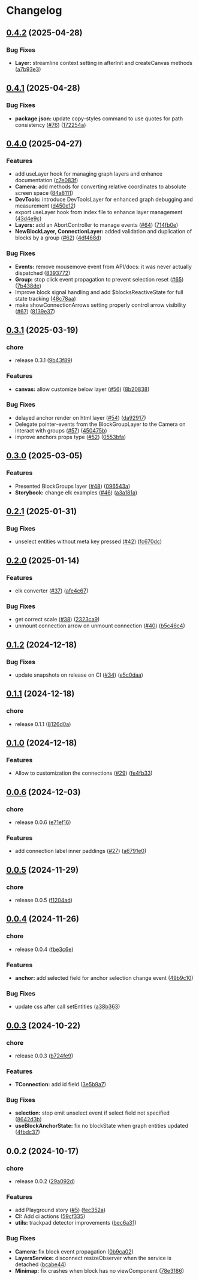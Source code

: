 # Changelog

## [0.4.2](https://github.com/gravity-ui/graph/compare/v0.4.1...v0.4.2) (2025-04-28)


### Bug Fixes

* **Layer:** streamline context setting in afterInit and createCanvas methods ([a7b93e3](https://github.com/gravity-ui/graph/commit/a7b93e35a0fc10393e3579664f501647349bd2c7))

## [0.4.1](https://github.com/gravity-ui/graph/compare/v0.4.0...v0.4.1) (2025-04-28)


### Bug Fixes

* **package.json:** update copy-styles command to use quotes for path consistency ([#76](https://github.com/gravity-ui/graph/issues/76)) ([172254a](https://github.com/gravity-ui/graph/commit/172254a694989dbd3a583599a5eb39b16a307ef7))

## [0.4.0](https://github.com/gravity-ui/graph/compare/v0.3.1...v0.4.0) (2025-04-27)


### Features

* add useLayer hook for managing graph layers and enhance documentation ([c7e083f](https://github.com/gravity-ui/graph/commit/c7e083f62429346c0d9396f73de016468f1a8e38))
* **Camera:** add methods for converting relative coordinates to absolute screen space ([84a8111](https://github.com/gravity-ui/graph/commit/84a81113ac9fa5c7474c35f3fbc3f6a4093fc798))
* **DevTools:** introduce DevToolsLayer for enhanced graph debugging and measurement ([d450e12](https://github.com/gravity-ui/graph/commit/d450e12d7ec9070f7dfd833cec58e48394ba0f8e))
* export useLayer hook from index file to enhance layer management ([43d4e9c](https://github.com/gravity-ui/graph/commit/43d4e9c6da6682a2cd7ddb1a79fa1aa36c24ba2a))
* **Layers:** add an AbortController to manage events ([#64](https://github.com/gravity-ui/graph/issues/64)) ([714fb0e](https://github.com/gravity-ui/graph/commit/714fb0ee1738988b967469391dc86298d5ace47c))
* **NewBlockLayer, ConnectionLayer:** added validation and duplication of blocks by a group ([#62](https://github.com/gravity-ui/graph/issues/62)) ([4df468d](https://github.com/gravity-ui/graph/commit/4df468dc6dd75cab288c05bb0d08591e25579bf1))


### Bug Fixes

* **Events:** remove mousemove event from API/docs: it was never actually dispatched ([8393772](https://github.com/gravity-ui/graph/commit/8393772ca602b59f987bebc6407f45a0ec2f2ca9))
* **Group:** stop click event propagation to prevent selection reset ([#65](https://github.com/gravity-ui/graph/issues/65)) ([7b438de](https://github.com/gravity-ui/graph/commit/7b438decc1da886bf66fbb334e38116fcddbcbc2))
* Improve block signal handling and add $blocksReactiveState for full state tracking ([48c78aa](https://github.com/gravity-ui/graph/commit/48c78aa9432809bc4ab1059b1528a4db956a9135))
* make showConnectionArrows setting properly control arrow visibility ([#67](https://github.com/gravity-ui/graph/issues/67)) ([8139e37](https://github.com/gravity-ui/graph/commit/8139e3706ff071fa337054b9292e93340d77f82c))

## [0.3.1](https://github.com/gravity-ui/graph/compare/v0.3.0...v0.3.1) (2025-03-19)


### chore

* release 0.3.1 ([9b43f89](https://github.com/gravity-ui/graph/commit/9b43f89c36a259c7121268da4d53fcb0517b20c9))


### Features

* **canvas:** allow customize below layer ([#56](https://github.com/gravity-ui/graph/issues/56)) ([8b20838](https://github.com/gravity-ui/graph/commit/8b208381a8a3ff6fee3d9d2252155661f273083c))


### Bug Fixes

* delayed anchor render on html layer ([#54](https://github.com/gravity-ui/graph/issues/54)) ([da92917](https://github.com/gravity-ui/graph/commit/da929176ed073aef30a572671caf9b9e5b9d7a47))
* Delegate pointer-events from the BlockGroupLayer to the Camera on interact with groups ([#57](https://github.com/gravity-ui/graph/issues/57)) ([450475b](https://github.com/gravity-ui/graph/commit/450475bfc7ac369a408565611ca57afab995297a))
* improve anchors props type ([#52](https://github.com/gravity-ui/graph/issues/52)) ([0553bfa](https://github.com/gravity-ui/graph/commit/0553bfa4687eadbcc2d314a6d31254266eccbb3e))

## [0.3.0](https://github.com/gravity-ui/graph/compare/v0.2.1...v0.3.0) (2025-03-05)


### Features

* Presented BlockGroups layer ([#48](https://github.com/gravity-ui/graph/issues/48)) ([096543a](https://github.com/gravity-ui/graph/commit/096543aad79409adf9cd587633ec5c7f76c95f74))
* **Storybook:** change elk examples ([#46](https://github.com/gravity-ui/graph/issues/46)) ([a3a181a](https://github.com/gravity-ui/graph/commit/a3a181a8607fd2333b343610797698fe357bd9f4))

## [0.2.1](https://github.com/gravity-ui/graph/compare/v0.2.0...v0.2.1) (2025-01-31)


### Bug Fixes

* unselect entities without meta key pressed ([#42](https://github.com/gravity-ui/graph/issues/42)) ([fc670dc](https://github.com/gravity-ui/graph/commit/fc670dc96f7bfd8a49f5f17f8bfbde8feefde1b0))

## [0.2.0](https://github.com/gravity-ui/graph/compare/v0.1.2...v0.2.0) (2025-01-14)


### Features

* elk converter ([#37](https://github.com/gravity-ui/graph/issues/37)) ([afe4c67](https://github.com/gravity-ui/graph/commit/afe4c67ed6280d611368c6c05146c80333a96494))


### Bug Fixes

* get correct scale ([#38](https://github.com/gravity-ui/graph/issues/38)) ([2323ca9](https://github.com/gravity-ui/graph/commit/2323ca9b5f04c6bd3608ccc423a405b52a337956))
* unmount connection arrow on unmount connection ([#40](https://github.com/gravity-ui/graph/issues/40)) ([b5c46c4](https://github.com/gravity-ui/graph/commit/b5c46c41665e1454d76d4a91cbed0de997093f43))

## [0.1.2](https://github.com/gravity-ui/graph/compare/v0.1.1...v0.1.2) (2024-12-18)


### Bug Fixes

* update snapshots on release on CI ([#34](https://github.com/gravity-ui/graph/issues/34)) ([e5c0daa](https://github.com/gravity-ui/graph/commit/e5c0daad291bdac249bd771bf6573bff7cf2ad87))

## [0.1.1](https://github.com/gravity-ui/graph/compare/v0.1.0...v0.1.1) (2024-12-18)


### chore

* release 0.1.1 ([8126d0a](https://github.com/gravity-ui/graph/commit/8126d0ad61d9427d48857fd1d6768742ab36636d))

## [0.1.0](https://github.com/gravity-ui/graph/compare/v0.0.6...v0.1.0) (2024-12-18)


### Features

* Allow to customization the connections ([#29](https://github.com/gravity-ui/graph/issues/29)) ([fe4fb33](https://github.com/gravity-ui/graph/commit/fe4fb3350719954945fe003b6aa3833a8215800f))

## [0.0.6](https://github.com/gravity-ui/graph/compare/v0.0.5...v0.0.6) (2024-12-03)


### chore

* release 0.0.6 ([e71ef16](https://github.com/gravity-ui/graph/commit/e71ef16d9a3d2c36a531e9224ba8d5180956743e))


### Features

* add connection label inner paddings ([#27](https://github.com/gravity-ui/graph/issues/27)) ([a6791e0](https://github.com/gravity-ui/graph/commit/a6791e0a1ef68238a79bae0d03d7ac108dec57fa))

## [0.0.5](https://github.com/gravity-ui/graph/compare/v0.0.4...v0.0.5) (2024-11-29)


### chore

* release 0.0.5 ([f1204ad](https://github.com/gravity-ui/graph/commit/f1204ad4d47128f2352fcd100a18418c0fe9b38f))

## [0.0.4](https://github.com/gravity-ui/graph/compare/v0.0.3...v0.0.4) (2024-11-26)


### chore

* release 0.0.4 ([fbe3c6e](https://github.com/gravity-ui/graph/commit/fbe3c6eba9c72bdf004168c6370dfc09f2c63b85))


### Features

* **anchor:** add selected field for anchor selection change event ([49b9c10](https://github.com/gravity-ui/graph/commit/49b9c10818cecd7fa0bda27c79edbff344fe813e))


### Bug Fixes

* update css after call setEntities ([a38b363](https://github.com/gravity-ui/graph/commit/a38b363f31ee7f7a84826ce616706e9e659ec5d5))

## [0.0.3](https://github.com/gravity-ui/graph/compare/v0.0.2...v0.0.3) (2024-10-22)


### chore

* release 0.0.3 ([b724fe9](https://github.com/gravity-ui/graph/commit/b724fe983595c3964a50ba344d702c350eb0f073))


### Features

* **TConnection:** add id field ([3e5b9a7](https://github.com/gravity-ui/graph/commit/3e5b9a7cf891a1a08908026d1065da59f793be7a))


### Bug Fixes

* **selection:** stop emit unselect event if select field not specified ([8642d3b](https://github.com/gravity-ui/graph/commit/8642d3b49dd5b53f496d8cca3506ad3593e2084e))
* **useBlockAnchorState:** fix no blockState when graph entities updated ([4fbdc37](https://github.com/gravity-ui/graph/commit/4fbdc37e876c6c9f08f77b684f19789a65b95982))

## 0.0.2 (2024-10-17)


### chore

* release 0.0.2 ([29a092d](https://github.com/gravity-ui/graph/commit/29a092d1f3d74759dc0cd322b4bc08c4777fc3af))


### Features

* add Playground story ([#5](https://github.com/gravity-ui/graph/issues/5)) ([fec352a](https://github.com/gravity-ui/graph/commit/fec352acb5cc91bbeeffab1075f0cf615f2b4201))
* **CI:** Add ci actions ([59cf335](https://github.com/gravity-ui/graph/commit/59cf33500148cc71ae5d95fd78f2cae595a025c6))
* **utils:** trackpad detector improvements ([bec6a31](https://github.com/gravity-ui/graph/commit/bec6a311775f10057708fd12f21a8cddc2fe825c))


### Bug Fixes

* **Camera:** fix block event propagation ([0b9ca02](https://github.com/gravity-ui/graph/commit/0b9ca02da0863a7c7e555ea34dad8b7e7fb2e0ef))
* **LayersService:** disconnect resizeObserver when the service is detached ([bcabe44](https://github.com/gravity-ui/graph/commit/bcabe442cfe640136683729711032bdbc99a6a6e))
* **Minimap:** fix crashes when block has no viewComponent ([78e3186](https://github.com/gravity-ui/graph/commit/78e31860d0d9075a2eef20abd68236241d9f1442))
